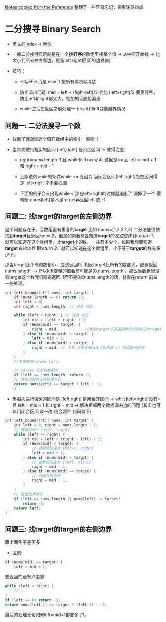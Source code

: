 

[Notes copied from the Reference](https://labuladong.gitbook.io/algo/di-ling-zhang-bi-du-xi-lie/er-fen-cha-zhao-xiang-jie)
整理了一些容易忘记，需要注意的点

# 二分搜寻 Binary Search

- 英文的index -> 索引

- 一般二分搜寻问题就是在一个**排好序**的数组里找某个值 -> 从中间开始找 -> 比大小判断去左右哪边，更新left right(区间的边界值)

- 技巧：

  + 不写else 而是 else if 把所有情况写清楚
  
  + 防止溢出问题: mid = left + (fight-left)/2 会比 (left+right)/2 要更好些，防止left和right都太大，相加的话直接溢出
  
  + while 之后在返回之前处理一下right和left变量越界情况
  
## 问题一: 二分法搜寻一个数

- 找到了就返回这个值在数组中的索引，否则-1
  
- 当每次进行搜索的区间 [left,right] 是闭合区间 -> 就得注意:

  + right=nums.length-1 且 while(left<=right) 这里是<= 且 left = mid + 1 和 right = mid - 1
  
  + 上条说的while的条件while <= 是因为 当闭合区间[left,right]为空区间得是 left>right 才不会找漏
  
  + 下面的例子会有出现while < 那在left=right的时候就退出了 漏掉了一个 得判断 nums[left]是不是target再返回left 或 -1

## 问题二: 找target的target的左侧边界

这个问题存在于，当数组里有重复的**target** 比如 nums=[1,2,2,2,3] 二分法能很快找到**target**且返回index 2，但是如果我想要知道**target**的*左边边界* 即*return 1*，就可以知道在这个数组里，比**target**小的数，一共有多少个。如果我想要知道**target***右边边界* 即*return 3*，就可以知道在这个数组里，小于等于**target**的数有多少个。

那当target比所有的数都小，应该返回0，相反target比所有的数都大，应该返回 nums.length --> 所以left变量的值会有可能是[0,nums.length]，那么当数组里没有target这个数我们需要返回-1而不是0或nums.length的话，就得在return 前做一些处理。
  
```c++
int left_bound(int[] nums, int target) {
    if (nums.length == 0) return -1;
    int left = 0;
    int right = nums.length; // 注意 对应

    while (left < right) { // 注意 对应
        int mid = (left + right) / 2;
        if (nums[mid] == target) {
            right = mid;            //找到target不是返回索引而是标记为right 去找最左边的边界
        } else if (nums[mid] < target) {
            left = mid + 1;
        } else if (nums[mid] > target) {
            right = mid; // 注意 这里没有mid-1因为是 [) 右边是开区间
        }
    }
    //不是直接return left;

    // target 比所有数都大
    if (left == nums.length) return -1;
    // 类似之前算法的处理方式
    return nums[left] == target ? left : -1;
    }

```
  
   + 当每次进行搜索的区间是 [left,right) 是闭合开区间 -> while(left<right) 没有= 且 left = mid + 1 和 right = mid -> 解决相邻两个数找漏右边的问题 (其实也可以用闭合区间 改一改 结合两种 代码如下)
   
```c++
int left_bound(int[] nums, int target) {
    int left = 0, right = nums.length - 1;
    // 搜索区间为 [left, right]
    while (left <= right) {
        int mid = left + (right - left) / 2;
        if (nums[mid] < target) {
            // 搜索区间变为 [mid+1, right]
            left = mid + 1;
        } else if (nums[mid] > target) {
            // 搜索区间变为 [left, mid-1]
            right = mid - 1;
        } else if (nums[mid] == target) {
            // 收缩右侧边界
            right = mid - 1;
        }
    }
    // 检查出界情况
    if (left >= nums.length || nums[left] != target)
        return -1;
    return left;
}
```
  
## 问题三: 找target的target的右侧边界

跟上面例子差不多

- 区别:

```c++
if (nums[mid] == target) {
    left = mid + 1;
```
要返回的话有点差别
```c++
while (left < right) {
    // ...
}
if (left == 0) return -1;
return nums[left-1] == target ? (left-1) : -1;
```

最后的处理无论如何left=mid+1都变多了1。





